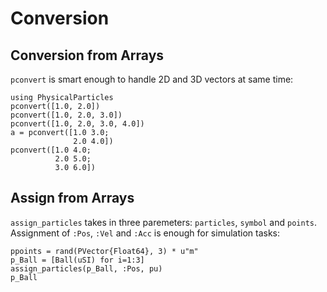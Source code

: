# Conversion

## Conversion from Arrays

`pconvert` is smart enough to handle 2D and 3D vectors at same time:
```@repl conversion
using PhysicalParticles
pconvert([1.0, 2.0])
pconvert([1.0, 2.0, 3.0])
pconvert([1.0, 2.0, 3.0, 4.0])
a = pconvert([1.0 3.0; 
              2.0 4.0])
pconvert([1.0 4.0;
          2.0 5.0;
          3.0 6.0])

```

## Assign from Arrays

`assign_particles` takes in three paremeters: `particles`, `symbol` and `points`. Assignment of `:Pos`, `:Vel` and `:Acc` is enough for simulation tasks:
```@repl conversion
ppoints = rand(PVector{Float64}, 3) * u"m"
p_Ball = [Ball(uSI) for i=1:3]
assign_particles(p_Ball, :Pos, pu)
p_Ball
```